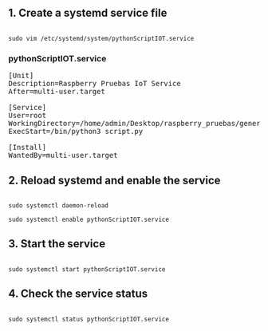 ## 1. Create a systemd service file

<code>
sudo vim /etc/systemd/system/pythonScriptIOT.service
</code>

### pythonScriptIOT.service
<pre>
[Unit]
Description=Raspberry Pruebas IoT Service
After=multi-user.target

[Service]
User=root
WorkingDirectory=/home/admin/Desktop/raspberry_pruebas/general
ExecStart=/bin/python3 script.py

[Install]
WantedBy=multi-user.target
</pre>


## 2. Reload systemd and enable the service
<code>
sudo systemctl daemon-reload
</code>
<code>
sudo systemctl enable pythonScriptIOT.service
</code>

## 3. Start the service
<code>
sudo systemctl start pythonScriptIOT.service
</code>

## 4. Check the service status
<code>
sudo systemctl status pythonScriptIOT.service
</code>